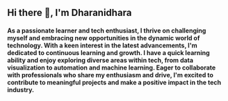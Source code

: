 ## Hi there 👋, I'm Dharanidhara

<!--
**dharanidharatdd/dharanidharatdd** is a ✨ _special_ ✨ repository because its `README.md` (this file) appears on your GitHub profile.

Here are some ideas to get you started:

- 🔭 I’m currently working on ...
- 🌱 I’m currently learning ...
- 👯 I’m looking to collaborate on ...
- 🤔 I’m looking for help with ...
- 💬 Ask me about ...
- 📫 How to reach me: ...
- 😄 Pronouns: ...
- ⚡ Fun fact: ...
-->
#### As a passionate learner and tech enthusiast, I thrive on challenging myself and embracing new opportunities in the dynamic world of technology. With a keen interest in the latest advancements, I'm dedicated to continuous learning and growth. I have a quick learning ability and enjoy exploring diverse areas within tech, from data visualization to automation and machine learning. Eager to collaborate with professionals who share my enthusiasm and drive, I'm excited to contribute to meaningful projects and make a positive impact in the tech industry.
